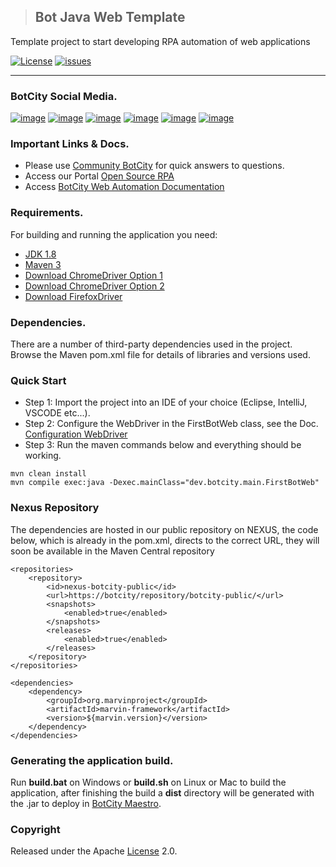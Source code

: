 > ## Bot Java Web Template
Template project to start developing RPA automation of web applications

[![License](http://img.shields.io/:license-apache-blue.svg)](http://www.apache.org/licenses/LICENSE-2.0.html)
[![issues](https://img.shields.io/github/issues/botcity-dev/bot-java-web-template)](https://github.com/botcity-dev/bot-java-web-template/issues)

---
### BotCity Social Media.
[![image](https://img.shields.io/badge/LinkedIn-0077B5?style=for-the-badge&logo=linkedin&logoColor=white)](https://www.linkedin.com/company/botcity/mycompany/)
[![image](https://img.shields.io/badge/YouTube-FF0000?style=for-the-badge&logo=youtube&logoColor=white)](https://www.youtube.com/@botcity-dev)
[![image](https://img.shields.io/badge/Twitter-1DA1F2?style=for-the-badge&logo=twitter&logoColor=white)](https://twitter.com/botcitydev)
[![image](https://img.shields.io/badge/Blogger-FF5722?style=for-the-badge&logo=blogger&logoColor=white)](https://blog.botcity.dev/pt-br/)
[![image](https://img.shields.io/badge/Instagram-E4405F?style=for-the-badge&logo=instagram&logoColor=white)](https://www.instagram.com/botcity_dev/)
[![image](https://img.shields.io/badge/Slack-4A154B?style=for-the-badge&logo=slack&logoColor=white)](https://communitybotcitydev.slack.com/)

### Important Links & Docs.
* Please use [Community BotCity](https://community.botcity.dev/) for quick answers to questions.
* Access our Portal [Open Source RPA](https://www.botcity.dev/)
* Access [BotCity Web Automation Documentation](https://documentation.botcity.dev/frameworks/web/)

### Requirements.
For building and running the application you need:
- [JDK 1.8](https://www.oracle.com/java/technologies/downloads/#java8)
- [Maven 3](https://maven.apache.org)
- [Download ChromeDriver Option 1](https://sites.google.com/chromium.org/driver/?pli=1)
- [Download ChromeDriver Option 2](https://chromedriver.storage.googleapis.com/index.html)
- [Download FirefoxDriver](https://github.com/mozilla/geckodriver/releases)

### Dependencies.
There are a number of third-party dependencies used in the project. Browse the Maven pom.xml 
file for details of libraries and versions used.

### Quick Start
* Step 1: Import the project into an IDE of your choice (Eclipse, IntelliJ, VSCODE etc...).
* Step 2: Configure the WebDriver in the FirstBotWeb class, see the Doc. [Configuration WebDriver](https://documentation.botcity.dev/frameworks/web/configuration/#__tabbed_2_2)
* Step 3: Run the maven commands below and everything should be working.

```
mvn clean install
mvn compile exec:java -Dexec.mainClass="dev.botcity.main.FirstBotWeb"
```

### Nexus Repository
The dependencies are hosted in our public repository on NEXUS, the code below, which is already in the pom.xml, directs to the correct URL, they will soon be available in the Maven Central repository
```
<repositories>
    <repository>
        <id>nexus-botcity-public</id>
        <url>https://botcity/repository/botcity-public/</url>
        <snapshots>
            <enabled>true</enabled>
        </snapshots>
        <releases>
            <enabled>true</enabled>
        </releases>
    </repository>
</repositories>
    
<dependencies>
    <dependency>
        <groupId>org.marvinproject</groupId>
        <artifactId>marvin-framework</artifactId>
        <version>${marvin.version}</version>
    </dependency>
</dependencies>
```
### Generating the application build.
Run **build.bat** on Windows or **build.sh** on Linux or Mac to build the application, 
after finishing the build a **dist** directory will be generated with the .jar to 
deploy in [BotCity Maestro](https://documentation.botcity.dev/en/maestro/).

### Copyright
Released under the Apache [License](https://www.apache.org/licenses/LICENSE-2.0) 2.0.
